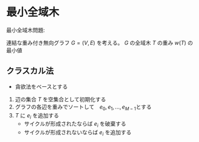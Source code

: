 <!-- ドラフト -->
# 最小全域木

最小全域木問題:

連結な重み付き無向グラフ $G = (V,E)$ を考える。 $G$ の全域木 $T$ の重み $w(T)$ の最小値

## クラスカル法

- 貪欲法をベースとする

1. 辺の集合 $T$ を空集合として初期化する
2. グラフの各辺を重みでソートして　$e_0,e_1, ... ,e_{M-1}$とする
3. $T$ に $e_i$ を追加する 
    - サイクルが形成されたならば $e_i$ を破棄する
    - サイクルが形成されないならば $e_i$ を追加する 
